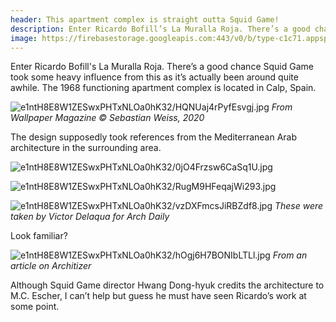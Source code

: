 ```yaml
---
header: This apartment complex is straight outta Squid Game!
description: Enter Ricardo Bofill’s La Muralla Roja. There’s a good chance Squid Game took some heavy influence from this as it’s actually been around quite awhile. The 1968 functioning apartment complex is located in Calp, Spain.
image: https://firebasestorage.googleapis.com:443/v0/b/type-c1c71.appspot.com/o/e1ntH8E8W1ZESwxPHTxNLOa0hK32%2FRWxblfr0nKp6O44P.jpg?alt=media&token=f7b98cd4-5e55-417f-aed3-982ae4d1dffb
---
```


Enter Ricardo Bofill's La Muralla Roja. There’s a good chance Squid Game took some heavy influence from this as it’s actually been around quite awhile. The 1968 functioning apartment complex is located in Calp, Spain. 

![e1ntH8E8W1ZESwxPHTxNLOa0hK32/HQNUaj4rPyfEsvgj.jpg](https://firebasestorage.googleapis.com:443/v0/b/type-c1c71.appspot.com/o/e1ntH8E8W1ZESwxPHTxNLOa0hK32%2FHQNUaj4rPyfEsvgj.jpg?alt=media&token=121bc568-de95-4c63-bce5-4db69a6a3cf3)
*From Wallpaper Magazine © Sebastian Weiss, 2020*

The design supposedly took references from the Mediterranean Arab architecture in the surrounding area. 

![e1ntH8E8W1ZESwxPHTxNLOa0hK32/0jO4Frzsw6CaSq1U.jpg](https://firebasestorage.googleapis.com:443/v0/b/type-c1c71.appspot.com/o/e1ntH8E8W1ZESwxPHTxNLOa0hK32%2F0jO4Frzsw6CaSq1U.jpg?alt=media&token=a4cb9886-4945-4fb1-8a25-cfde316d3af0)

![e1ntH8E8W1ZESwxPHTxNLOa0hK32/RugM9HFeqajWi293.jpg](https://firebasestorage.googleapis.com:443/v0/b/type-c1c71.appspot.com/o/e1ntH8E8W1ZESwxPHTxNLOa0hK32%2FRugM9HFeqajWi293.jpg?alt=media&token=473054e5-a895-4569-a540-165c60230d82)

![e1ntH8E8W1ZESwxPHTxNLOa0hK32/vzDXFmcsJiRBZdf8.jpg](https://firebasestorage.googleapis.com:443/v0/b/type-c1c71.appspot.com/o/e1ntH8E8W1ZESwxPHTxNLOa0hK32%2FvzDXFmcsJiRBZdf8.jpg?alt=media&token=16b1e4c4-e2d0-45f8-9e6f-ed250ea3fc88)
*These were taken by Victor Delaqua for Arch Daily*

Look familiar?

![e1ntH8E8W1ZESwxPHTxNLOa0hK32/hOgj6H7BONIbLTLl.jpg](https://firebasestorage.googleapis.com:443/v0/b/type-c1c71.appspot.com/o/e1ntH8E8W1ZESwxPHTxNLOa0hK32%2FhOgj6H7BONIbLTLl.jpg?alt=media&token=a8d2bd07-581b-44e8-a9ef-9dcde30c4376)
*From an article on Architizer*

Although Squid Game director Hwang Dong-hyuk credits the architecture to M.C. Escher, I can’t help but guess he must have seen Ricardo’s work at some point.



